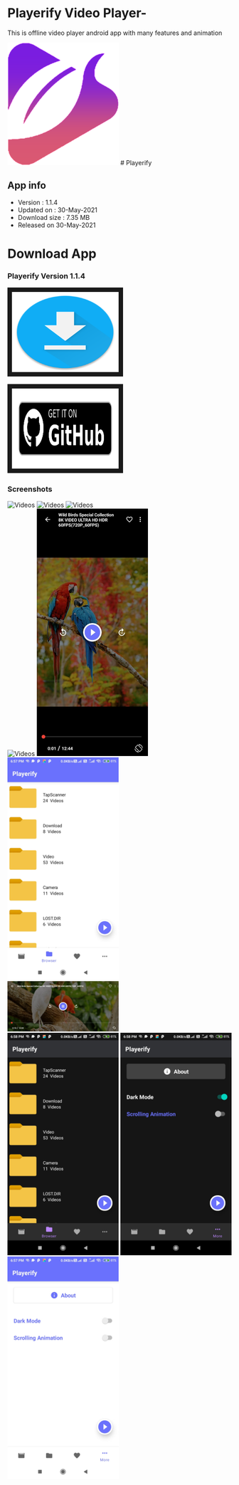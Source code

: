 # Playerify Video Player-
This is offline video player android app with many features and animation 

<img src="icon.png" width="250" title="logo">
# Playerify

## App info 
  * Version :  1.1.4
  * Updated on :  30-May-2021
  * Download size : 7.35 MB
  * Released on 30-May-2021 
  
# Download App

### Playerify Version 1.1.4

<a href="https://github.com/tuhinsubhrahazra/Playerify-Video-Player-/releases/download/1.1.4/Playerify.V1.1.4.apk" target="_blank"><img src="https://github.com/tuhinsubhrahazra/Audago-Music-/blob/main/download-icon-png-4384.png" 
alt="" width="240" height="180" border="10" /></a>

<a href="https://github.com/tuhinsubhrahazra/Playerify-Video-Player-/releases/tag/1.1.4" target="_blank"><img src="https://raw.githubusercontent.com/tuhinsubhrahazra/Audago-Music-/main/get-it-on-github.png" 
alt="" width="240" height="180" border="10" /></a>

<h3>Screenshots</h3>

<div class="row">
      <img src="/ScreenShot/blacklist (4).gif" width="250" title="Videos">
      <img src="/ScreenShot/blacklist (2).gif" width="250" title="Videos"> 
      <img src="/ScreenShot/blacklist (1).gif" width="250" title="Videos">
</div>

<div class="row">
      <img src="/ScreenShot/blacklist (3).gif" width="250" title="Videos">
      <img src="/ScreenShot/IMG-20210530-WA0005.jpg" width="250" title="Player">
      <img src="/ScreenShot/Screenshot_2021-05-30-18-57-16-080_com.tuhin.playerify.jpg" width="250" title="Player">
</div>

<div class="row">
      <img src="/ScreenShot/IMG-20210530-WA0007.jpg" width="250" title="Saved Player">
</div>

<div class="row">
      <img src="/ScreenShot/Screenshot_2021-05-30-18-58-34-361_com.tuhin.playerify.jpg" width="250" title="Videos">
      <img src="/ScreenShot/Screenshot_2021-05-30-18-58-56-684_com.tuhin.playerify.jpg" width="250" title="Player">
      <img src="/ScreenShot/Screenshot_2021-05-30-18-57-03-316_com.tuhin.playerify.jpg" width="250" title="Player">
</div>





